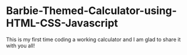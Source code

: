 # Barbie-Themed-Calculator-using-HTML-CSS-Javascript
This is my first time coding a working calculator and I am glad to share it with you all!
